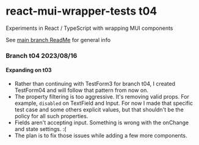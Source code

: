 # react-mui-wrapper-tests t04
Experiments in React / TypeScript with wrapping MUI components

See [main branch ReadMe](https://github.com/TonyGravagno/react-mui-wrapper-tests/tree/main) for general info

### Branch t04 2023/08/16

#### Expanding on t03

- Rather than continuing with TestForm3 for branch t04, I created TestForm04 and will follow that pattern from now on.
- The property filtering is too aggressive. It's removing valid props. For example, `disabled` on TextField and Input. For now I made that specific test case and some others explicit values, but that shouldn't be the policy for all such properties.
- Fields aren't accepting input. Something is wrong with the onChange and state settings. \:\(
- The plan is to fix those issues while adding a few more components.